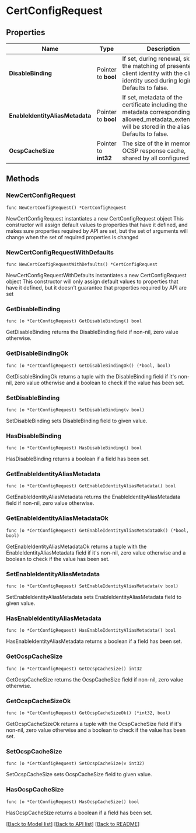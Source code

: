 # CertConfigRequest

## Properties

Name | Type | Description | Notes
------------ | ------------- | ------------- | -------------
**DisableBinding** | Pointer to **bool** | If set, during renewal, skips the matching of presented client identity with the client identity used during login. Defaults to false. | [optional] [default to false]
**EnableIdentityAliasMetadata** | Pointer to **bool** | If set, metadata of the certificate including the metadata corresponding to allowed_metadata_extensions will be stored in the alias. Defaults to false. | [optional] [default to false]
**OcspCacheSize** | Pointer to **int32** | The size of the in memory OCSP response cache, shared by all configured certs | [optional] [default to 100]

## Methods

### NewCertConfigRequest

`func NewCertConfigRequest() *CertConfigRequest`

NewCertConfigRequest instantiates a new CertConfigRequest object
This constructor will assign default values to properties that have it defined,
and makes sure properties required by API are set, but the set of arguments
will change when the set of required properties is changed

### NewCertConfigRequestWithDefaults

`func NewCertConfigRequestWithDefaults() *CertConfigRequest`

NewCertConfigRequestWithDefaults instantiates a new CertConfigRequest object
This constructor will only assign default values to properties that have it defined,
but it doesn't guarantee that properties required by API are set

### GetDisableBinding

`func (o *CertConfigRequest) GetDisableBinding() bool`

GetDisableBinding returns the DisableBinding field if non-nil, zero value otherwise.

### GetDisableBindingOk

`func (o *CertConfigRequest) GetDisableBindingOk() (*bool, bool)`

GetDisableBindingOk returns a tuple with the DisableBinding field if it's non-nil, zero value otherwise
and a boolean to check if the value has been set.

### SetDisableBinding

`func (o *CertConfigRequest) SetDisableBinding(v bool)`

SetDisableBinding sets DisableBinding field to given value.

### HasDisableBinding

`func (o *CertConfigRequest) HasDisableBinding() bool`

HasDisableBinding returns a boolean if a field has been set.

### GetEnableIdentityAliasMetadata

`func (o *CertConfigRequest) GetEnableIdentityAliasMetadata() bool`

GetEnableIdentityAliasMetadata returns the EnableIdentityAliasMetadata field if non-nil, zero value otherwise.

### GetEnableIdentityAliasMetadataOk

`func (o *CertConfigRequest) GetEnableIdentityAliasMetadataOk() (*bool, bool)`

GetEnableIdentityAliasMetadataOk returns a tuple with the EnableIdentityAliasMetadata field if it's non-nil, zero value otherwise
and a boolean to check if the value has been set.

### SetEnableIdentityAliasMetadata

`func (o *CertConfigRequest) SetEnableIdentityAliasMetadata(v bool)`

SetEnableIdentityAliasMetadata sets EnableIdentityAliasMetadata field to given value.

### HasEnableIdentityAliasMetadata

`func (o *CertConfigRequest) HasEnableIdentityAliasMetadata() bool`

HasEnableIdentityAliasMetadata returns a boolean if a field has been set.

### GetOcspCacheSize

`func (o *CertConfigRequest) GetOcspCacheSize() int32`

GetOcspCacheSize returns the OcspCacheSize field if non-nil, zero value otherwise.

### GetOcspCacheSizeOk

`func (o *CertConfigRequest) GetOcspCacheSizeOk() (*int32, bool)`

GetOcspCacheSizeOk returns a tuple with the OcspCacheSize field if it's non-nil, zero value otherwise
and a boolean to check if the value has been set.

### SetOcspCacheSize

`func (o *CertConfigRequest) SetOcspCacheSize(v int32)`

SetOcspCacheSize sets OcspCacheSize field to given value.

### HasOcspCacheSize

`func (o *CertConfigRequest) HasOcspCacheSize() bool`

HasOcspCacheSize returns a boolean if a field has been set.


[[Back to Model list]](../README.md#documentation-for-models) [[Back to API list]](../README.md#documentation-for-api-endpoints) [[Back to README]](../README.md)


